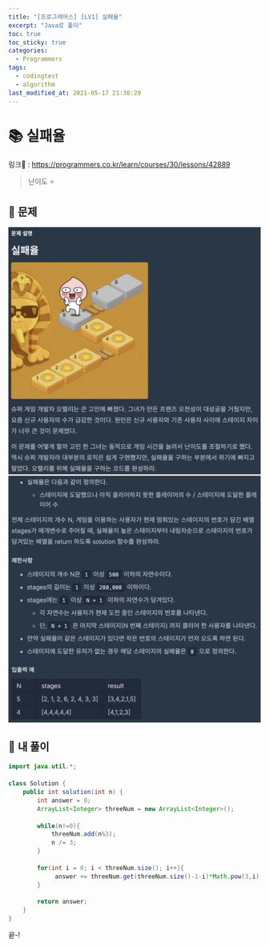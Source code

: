 ```yaml
---
title: "[프로그래머스] [LV1] 실패율"
excerpt: "Java로 풀이"
toc: true
toc_sticky: true
categories:
  - Programmers
tags:
  - codingtest
  - algorithm
last_modified_at: 2021-05-17 21:30:20
---
```


# 📚 실패율
  
링크📎 : <https://programmers.co.kr/learn/courses/30/lessons/42889>  

>난이도 ⭐️
  
## 📖 문제  
  
![이미지](/assets/images/Programmers/Lv1/26-1.png)
![이미지](/assets/images/Programmers/Lv1/26-2.png)
  
## 📝 내 풀이  
  
```java  
import java.util.*;

class Solution {
    public int solution(int n) {
        int answer = 0;        
        ArrayList<Integer> threeNum = new ArrayList<Integer>();
        
        while(n!=0){
            threeNum.add(n%3);
            n /= 3;
        }
        
        for(int i = 0; i < threeNum.size(); i++){
             answer += threeNum.get(threeNum.size()-1-i)*Math.pow(3,i);
        }
        
        return answer;
    }
}

```  
  
끝-!
